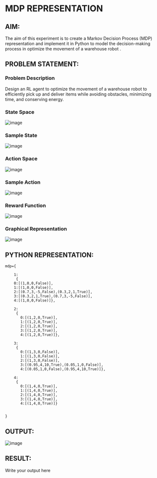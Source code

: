 # MDP REPRESENTATION

## AIM:
The aim of this experiment is to create a Markov Decision Process (MDP) representation and implement it in Python to model the decision-making process in optimize the movement of a warehouse robot .
## PROBLEM STATEMENT:

### Problem Description
Design an RL agent to optimize the movement of a warehouse robot to efficiently pick up and deliver items while avoiding obstacles, minimizing time, and conserving energy.

### State Space
![image](https://github.com/user-attachments/assets/5fb06340-6525-459d-99e4-2c5bfcc45332)


### Sample State
![image](https://github.com/user-attachments/assets/dd71157f-1c8f-41e7-a6d4-1cca7eaa01e8)


### Action Space
![image](https://github.com/user-attachments/assets/a0ce5275-4149-4f30-b80f-0a4fe752bb29)


### Sample Action
![image](https://github.com/user-attachments/assets/ef1e1395-da82-4c43-9ad5-764e460e3f57)


### Reward Function
![image](https://github.com/user-attachments/assets/1910d7ea-3695-4a62-a4be-9a27737b4cf9)


### Graphical Representation
![image](https://github.com/user-attachments/assets/3e671914-4b2d-4607-8e28-cf0ed3b41204)


## PYTHON REPRESENTATION:
```
mdp={
    
    1:
     {
    0:[(1,0,0,False)],
    1:[(1,0,0,False)],
    2:[(0.7,3,-5,False),(0.3,2,1,True)],
    3:[(0.3,2,1,True),(0.7,3,-5,False)],
    4:[(1,0,0,False)]},

    2:
     {
       0:[(1,2,0,True)],
       1:[(1,2,0,True)],
       2:[(1,2,0,True)],
       3:[(1,2,0,True)],
       4:[(1,2,0,True)]}, 
    
    3:
     {
       0:[(1,3,0,False)],
       1:[(1,3,0,False)],
       2:[(1,3,0,False)],
       3:[(0.95,4,10,True),(0.05,1,0,False)],
       4:[(0.05,1,0,False),(0.95,4,10,True)]}, 
    
    4:
     {
       0:[(1,4,0,True)],
       1:[(1,4,0,True)],
       2:[(1,4,0,True)],
       3:[(1,4,0,True)],
       4:[(1,4,0,True)]} 
    
     
}
```

## OUTPUT:
![image](https://github.com/user-attachments/assets/6c69f20f-dad1-40d8-9ac7-9407cb3dd325)


## RESULT:
Write your output here

